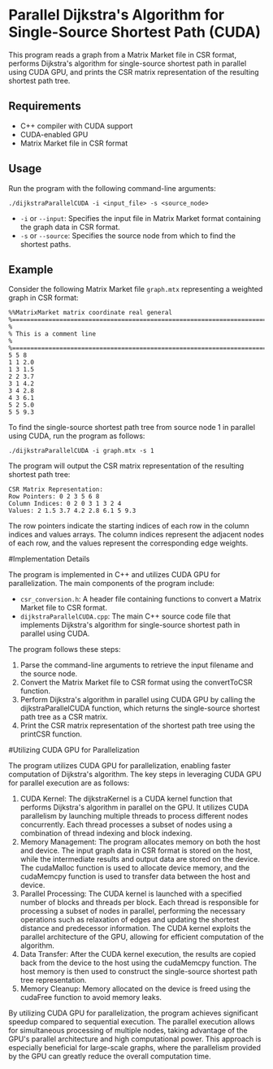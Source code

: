 # Parallel Dijkstra's Algorithm for Single-Source Shortest Path (CUDA)

This program reads a graph from a Matrix Market file in CSR format, performs Dijkstra's algorithm for single-source shortest path in parallel using CUDA GPU, and prints the CSR matrix representation of the resulting shortest path tree.

## Requirements

- C++ compiler with CUDA support
- CUDA-enabled GPU
- Matrix Market file in CSR format

## Usage

Run the program with the following command-line arguments:

`./dijkstraParallelCUDA -i <input_file> -s <source_node>`


- `-i` or `--input`: Specifies the input file in Matrix Market format containing the graph data in CSR format.
- `-s` or `--source`: Specifies the source node from which to find the shortest paths.

## Example

Consider the following Matrix Market file `graph.mtx` representing a weighted graph in CSR format:

```plaintext
%%MatrixMarket matrix coordinate real general
%=================================================================================
%
% This is a comment line
%
%=================================================================================
5 5 8
1 1 2.0
1 3 1.5
2 2 3.7
3 1 4.2
3 4 2.8
4 3 6.1
5 2 5.0
5 5 9.3
```

To find the single-source shortest path tree from source node 1 in parallel using CUDA, run the program as follows:

`./dijkstraParallelCUDA -i graph.mtx -s 1`

The program will output the CSR matrix representation of the resulting shortest path tree:

```plaintext
CSR Matrix Representation:
Row Pointers: 0 2 3 5 6 8
Column Indices: 0 2 0 3 1 3 2 4
Values: 2 1.5 3.7 4.2 2.8 6.1 5 9.3
```

The row pointers indicate the starting indices of each row in the column indices and values arrays. The column indices represent the adjacent nodes of each row, and the values represent the corresponding edge weights.

#Implementation Details

The program is implemented in C++ and utilizes CUDA GPU for parallelization. The main components of the program include:

* `csr_conversion.h`: A header file containing functions to convert a Matrix Market file to CSR format.
* `dijkstraParallelCUDA.cpp`: The main C++ source code file that implements Dijkstra's algorithm for single-source shortest path in parallel using CUDA.

The program follows these steps:

1. Parse the command-line arguments to retrieve the input filename and the source node.
1. Convert the Matrix Market file to CSR format using the convertToCSR function.
1. Perform Dijkstra's algorithm in parallel using CUDA GPU by calling the dijkstraParallelCUDA function, which returns the single-source shortest path tree as a CSR matrix.
1. Print the CSR matrix representation of the shortest path tree using the printCSR function.

#Utilizing CUDA GPU for Parallelization

The program utilizes CUDA GPU for parallelization, enabling faster computation of Dijkstra's algorithm. The key steps in leveraging CUDA GPU for parallel execution are as follows:

1. CUDA Kernel: The dijkstraKernel is a CUDA kernel function that performs Dijkstra's algorithm in parallel on the GPU. It utilizes CUDA parallelism by launching multiple threads to process different nodes concurrently. Each thread processes a subset of nodes using a combination of thread indexing and block indexing.
1. Memory Management: The program allocates memory on both the host and device. The input graph data in CSR format is stored on the host, while the intermediate results and output data are stored on the device. The cudaMalloc function is used to allocate device memory, and the cudaMemcpy function is used to transfer data between the host and device.
1. Parallel Processing: The CUDA kernel is launched with a specified number of blocks and threads per block. Each thread is responsible for processing a subset of nodes in parallel, performing the necessary operations such as relaxation of edges and updating the shortest distance and predecessor information. The CUDA kernel exploits the parallel architecture of the GPU, allowing for efficient computation of the algorithm.
1. Data Transfer: After the CUDA kernel execution, the results are copied back from the device to the host using the cudaMemcpy function. The host memory is then used to construct the single-source shortest path tree representation.
1. Memory Cleanup: Memory allocated on the device is freed using the cudaFree function to avoid memory leaks.

By utilizing CUDA GPU for parallelization, the program achieves significant speedup compared to sequential execution. The parallel execution allows for simultaneous processing of multiple nodes, taking advantage of the GPU's parallel architecture and high computational power. This approach is especially beneficial for large-scale graphs, where the parallelism provided by the GPU can greatly reduce the overall computation time.
